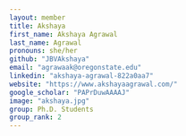 ```yaml
---
layout: member
title: Akshaya
first_name: Akshaya Agrawal
last_name: Agrawal
pronouns: she/her
github: "JBVAkshaya"
email: "agrawaak@oregonstate.edu"
linkedin: "akshaya-agrawal-822a0aa7"
website: "https://www.akshayaagrawal.com/"
google_scholar: "PAPrDuwAAAAJ"
image: "akshaya.jpg"
group: Ph.D. Students
group_rank: 2
---
```

